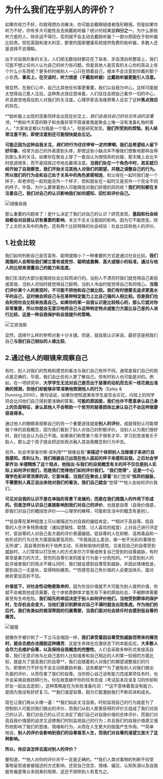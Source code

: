 # 为什么我们在乎别人的评价？

如果你视力不好，你就得想办法解决，你可能会戴眼镜或者隐形眼镜。但是如果你听力不好，你有多大可能性会去佩戴助听器？统计的结果是**四分之一**。为什么那些听力差的人，除非迫不得已，否则就不会主动去戴助听器？一部分原因在于助听器比较贵。但在英国和澳大利亚，那里的国家健康系统提供免费的助听器，多数人还是选择不去理睬。

出于对自我形象的关注，人们把无数钱财都花在了染发、牙齿漂白和整容上，我们可能不想让任何人认为自己的听力有问题。但是其他人是否真的关心你的耳朵上有个什么小东西呢？更多的时候别人一心只在想着自己，根本不会注意到你戴的那个小东西。**事实上，在交谈时，听力很差（不戴助听器）比戴助听器更能引人注意。**

很显然，在我们心中，自己比其他任何事更重要。我们以自我为中心，这样可能就太觉得自己惹人注目。这种焦点效应意味着，人们往往会把自己看作一切的中心，并且直觉地高估别人对我们的关注度。心理学家吉洛维奇等人证实了这种**焦点效应**的存在。

**助听器上出现的现象同样会出现在社交上，*我们会高估自己的社交失误的显著性*。**例如今天穿的鞋子和衣服非常不搭或者我是聚会上唯一没有准备礼物的客人，"大家肯定都以为我是一个怪人"。但是研究发现，**我们所受到的烦恼，别人经常注意不到，即使注意到还可能很快就会忘记。**

**可能正因为这种自我关注，*我们的行为往往带有一定的策略*。我们总希望给人留下好印象**，经常为自己的外表感到头疼，即使这些小缺点并不像我们想象地那样会得到那么多的关注。如果你在聚会上穿了一套自认为很怪异的衣服，那天晚上会比平时低调很多，而不是招摇过市地去赢得注意。**当我们处在一个角色中时，其实就已经开始了自我察觉，我们开始关注其他人对我们的期望，并随之调整自己的行为。**所以**我们的行为会和自己处于关系中的角色紧密相连**，和父母在一起时我们是一个样子，和老师在一起则是另外一个样子，而和朋友在一起时又是另外一个完全不同的样子。毕竟，为什么要冒着别人可能降低对我们好感的风险呢？**我们时刻都在关注着自己，我们对自己的认识影响我们如何感知、回忆和评价自己。**

![镜像自我](https://timgsa.baidu.com/timg?image&quality=80&size=b10000_10000&sec=1479652750&di=a8781940629cb4e962b44114c22223e8&src=http://s4.sinaimg.cn/bmiddle/5634ea2dg7ea9775ac9a3&690)

那么重要的问题来了！是什么决定了我们对自己的认识？研究发现，**基因和社会经验都会对自我认识有重要的影响**，本文不去关注基因的影响，因为它不能改变。除了上文的关系中的角色，还有两个比较特殊的社会经验：社会比较和他人的评价。

## 1.社会比较

我们如何判断自己是否富有、聪明或矮小？一种重要的方式是通过社会比较。**我们周围的人会帮助我们建立富有或贫穷、聪明或愚舞、高大或矮小的标准，通过与他人的比较来测量自己的能力和态度。**

我们生活的大部分是围绕社会比较而进行的。当别人不漂亮时我们就觉得自己美丽或英俊，当别人迟钝时就觉得自己聪明，当别人冷血时就觉得自己有同情心。**当我们评价某个人的表现时，不可能不把他和自己做比较。**我们有时想要去追求更高水平的自己，这时候会把自己与在某种特定能力上比自己强的人相比较。但是我们也会利用社会比较来抬高自己。如果你的某一自我认识是比较核心的，那么它就对你非常重要，所以你就会无意识地将自己与这种特定特点或能力方面比自己差的人进行比较，这是**一种自我保护和自我提升的策略**。

![艾宾浩斯](https://timgsa.baidu.com/timg?image&quality=80&size=b10000_10000&sec=1479653213&di=4407f88ca30ba68c6634dc7b3399fe26&src=http://pic.kekenet.com/2015/1208/20781449543746.jpg)

显然，选择什么样的参照对象十分关键。但是，就自我认识来说，最好还是把我们自己**与我们自己相似的人做比较**。

## 2.通过他人的眼镜来观察自己

有时，别人对我们的性格和感觉的看法与我们自己有所不同。通常是我们自己的观点是正确的，毕竟，我们会比任何人更了解自己。但有时别人也可能是对的。例如，在一项研究中，**大学学生无法对自己是否出于慈善的动机而去买一枝花做出准确的预测，但他们却能够非常准确地预测他人的行为**（Epley & Dunning,2000）。换句话说，如果你想知道某些学生是否会买花，问班上的同学将会比问他们自己得到更准确的答案。**可能的原因是，我们也许不愿意承认自己身上的负面特征，承认其他人不会帮助一个贫穷的慈善团体比承认自己不会这样做要容易得多。**

通过他人的眼睛来观察自己的另一个重要途径就是**别人的评价**。成就得到认可能增强个体的自我概念，因为我们看到了别人对自己的积极评价。当别人认为我们很好时，我们也会认为自己不错。如果我们称赞某个孩子很有才华、学习刻苦或者乐于助人，那么这个孩子就会把这些观点融入其自我概念和行为中去。

另外，社会学家查尔斯·库利用**“镜像自我”**来描述个体把别人当做镜子来进行自我感知。库利认为，**我们根据自己出现在他人面前的样子来感知自我**。之后社会学家乔治·米德精炼了这个观点，他指出:**与我们的自我概念有关的并不仅仅是别人实际上如何评价我们，而是我们觉得他们如何评价我们。**"我们觉得"，这是一个心理学色彩非常浓厚的词，它意味着，当我们在聚会上穿着**"我们觉得"**怪异的服装，不需要别人真正说出来他对我们的看法，我们自己就会**"觉得"**他人会如何评价我们。

**可见对自我的认识不是在单独的背景下发展的，而是在我们周围人的作用下形成的。但是怎样认识自己直接影响到我们对自己的评价**，也就是自尊（自我价值感，即我们对自己的概括性评价——心理学的解释，可能和生活中的概念有差别）。

**低自尊在某种程度上可以被描述为对自我的偏低肯定。**相对于高自尊，低自尊的人在许多特质维度（诸如逻辑性、聪慧、讨人喜欢的程度）上对自己进行评定时，低自尊的人对自己各方面的评价普遍偏低。低自尊的人在抑郁、滥用毒品和一些形式的行为过失方面面临更高风险，"毕竟我这么差劲，做一些不光彩的事情也无所谓"。高自尊则有利于培养主动、乐观和愉快的感觉。当发现自己的自尊受到威胁时，人们常常以打压他人的方式来尽力平衡或修复自己受到的自尊威胁，有时甚至是暴力的方式，受伤的自尊引发的报复行为是十分危险的。**当受到别人的批评或者我们的观点不被认同时，我们就会感到自尊受到威胁，并因此情绪低迷，感到自己一无是处，显得特别痛苦。**而感觉自己有价值的人会更加快乐，面对挫折更加百折不饶。

**价值低下，对社会性动物是致命的**，因为你没价值就不大可能为别人提供价值，你就不会被其他成员需要。在个体依靠群体才能生存下来的原始社会，不被群体需要甚至有生命危险。**我们祖先的命运决定于别人如何评价他们，当他受到群体的保护时，生存机会会变大，当他们意识到群体对自己不满时就会出现焦虑。作为他们的后代，我们有类似的根深蒂固的归属需要，当我们面对社会排斥时会感到低自尊的痛苦。**

![猩猩](http://m.c.lnkd.licdn.com/mpr/mpr/shrinknp_800_800/AAEAAQAAAAAAAAe7AAAAJDY5OTYxYmFhLTBmYjctNGJjZi04NDU0LWRmYzI2ODYzMGMyYQ.jpg)

就像你手被针刺了一下立马会缩回一样，**我们承受着因自尊受到威胁而带来的痛苦时，就会去想办法摆脱这种痛苦**，这是生命体在应激状态下的本能反应。**大多数人会尽力去维护自尊，以及保持自我概念的完整性**。人们会采取多种形式来提高自尊，我们无意识地与比自己差的人比较或者和自己相近的人的某一较弱的方面比较，就是为了提高我们的自尊**，我们会随着别人对我们的期望调整我们的行为、即使听力不好也不会主动佩戴助听器，这些都是**为了避免别人对我们做出负面的评价，从而伤害了我们的自尊。当你担心自己没有能力完成某项任务时，也许会采用自我妨碍行为，你在故意破坏你的任务完成（考试前本应该复习的你却和好友一起出去逛街），这种策略是在为失败准备托词：**这不意味着我没有能力，是因为我没有好好复习。**我们渴望自尊，因为它能激励我们不断前进和成长。

现在让我们再从头理一遍：**我们如此关注自我，时刻监视自己的行为就是为了控制别人可能对我们做出的评价，而我们从别人那里获得的评价又组成了我们对自己的认识，我们对自己的认识又决定了我们自己对自我价值的总体评价，而我们对高自我价值感的追求又迫使我们时刻监视自己的行为；并且我们的自我价值感又强烈地影响了我们的思维、情绪和行为，从而在人生更大的层面产生作用。**简单地说，**别人的评价会影响到我们的自尊甚至人生，而我们对自尊的渴望又放大了这种影响。**

**所以，你应该怎样去面对别人的评价？**

要知道，**他人对你的评价并不一定是正确的。**我们人类对事物的判断不仅受事物呈现或者被描述的方式影响，还受自己信念、情绪、偏见、认知失调以及自我服务偏差等众多因素的局限，这还不排除别人有意为之。



